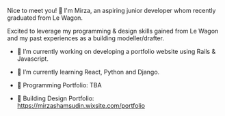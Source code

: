Nice to meet you! 👋 I'm Mirza, an aspiring junior developer whom recently graduated from Le Wagon. 

Excited to leverage my programming & design skills gained from Le Wagon and my past experiences as a building modeller/drafter.

- 🔭 I’m currently working on developing a portfolio website using Rails & Javascript.

- 🌱 I’m currently learning React, Python and Django.

- 💼 Programming Portfolio: TBA
 
- 🏡 Building Design Portfolio: https://mirzashamsudin.wixsite.com/portfolio

